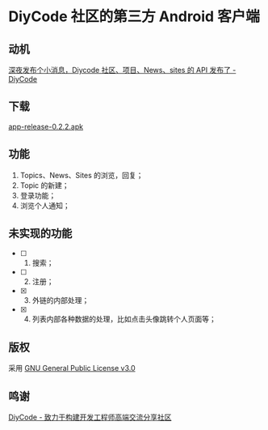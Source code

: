 # DiyCode 社区的第三方 Android 客户端
## 动机
[深夜发布个小消息，Diycode 社区、项目、News、sites 的 API 发布了 - DiyCode](https://www.diycode.cc/topics/411)

## 下载
[app-release-0.2.2.apk](https://github.com/plusend/DiyCode/blob/master/apk/app-release-0.2.2.apk)

## 功能
1. Topics、News、Sites 的浏览，回复；
2. Topic 的新建；
3. 登录功能；
4. 浏览个人通知；

## 未实现的功能
- [ ] 1. 搜索；
- [ ] 2. 注册；
- [x] 3. 外链的内部处理；
- [x] 4. 列表内部各种数据的处理，比如点击头像跳转个人页面等；

## 版权
采用 [GNU General Public License v3.0](https://github.com/plusend/DiyCode/blob/master/LICENSE.md)

## 鸣谢
[DiyCode - 致力于构建开发工程师高端交流分享社区](https://www.diycode.cc)
